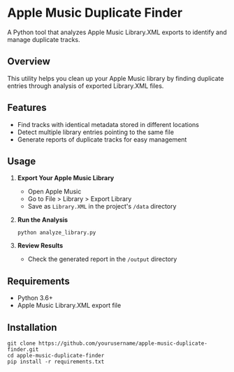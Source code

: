 # Apple Music Duplicate Finder

A Python tool that analyzes Apple Music Library.XML exports to identify and manage duplicate tracks.

## Overview

This utility helps you clean up your Apple Music library by finding duplicate entries through analysis of exported Library.XML files.

## Features

- Find tracks with identical metadata stored in different locations
- Detect multiple library entries pointing to the same file
- Generate reports of duplicate tracks for easy management

## Usage

1. **Export Your Apple Music Library**
   - Open Apple Music
   - Go to File > Library > Export Library
   - Save as `Library.XML` in the project's `/data` directory

2. **Run the Analysis**
   ```
   python analyze_library.py
   ```

3. **Review Results**
   - Check the generated report in the `/output` directory

## Requirements

- Python 3.6+
- Apple Music Library.XML export file

## Installation

```
git clone https://github.com/yourusername/apple-music-duplicate-finder.git
cd apple-music-duplicate-finder
pip install -r requirements.txt
```
